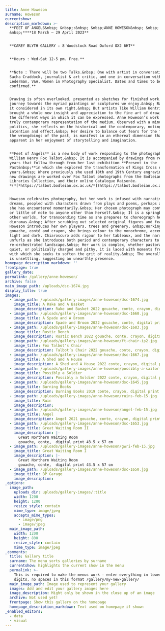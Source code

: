```yaml
---
title: Anne Howeson
surname: Howeson
currentshow:
description_markdown: >-
  **FEET OF ANGELS&nbsp; &nbsp;:&nbsp; &nbsp;ANNE HOWESON&nbsp; &nbsp; :
  &nbsp;****18 March – 29 April 2023**


  **CAREY BLYTH GALLERY : 8 Woodstock Road Oxford OX2 6HT**


  **Hours : Wed-Sat 12-5 pm. Free.**


  **Note : There will be two Talks.&nbsp; One with artist in conversation with
  Sacha Craddock, journalist & art critic, and one in conversation with Erika
  Lederman, V&A, Women in Photography Specialist. Dates and times to be
  confirmed.**


  Drawing is often overlooked, presented as sketches for finished work, a
  journey towards the myriad paintings or sculptures we enjoy.&nbsp; Rarely is
  it considered in its own right.&nbsp; But artists like William Kentridge have
  brought a whole new insight and appreciation to the fine art of drawing, and
  the different ways in which it can be expressed. Anne Howeson’s work is a
  truly contemporary representation of the medium. Observed with a mind fixed in
  politics, she reflects on the historical and the contemporary, noting
  intention and effect.&nbsp; Her desire to balance out fears for the future or
  the wrongdoings of the past, is manifest in an ethereal dimension that is
  apparent in her enjoyment of storytelling and imagination.


  **Feet of Angels** is a new body of work responding to the photography of
  William Henry Fox Talbot.&nbsp; It is accompanied by drawings from recent
  years that follow through from her last exhibition **Present in the
  Past&nbsp;**in which she explored the transformation of Kings Cross over 300
  years.&nbsp; Where previously she used 18th and 19th Century engravings, the
  new drawings are worked over Fox Talbot photographs from the Bodleian
  Libraries Collection, and their online Catalogue Raisonée.
  *(*[*https://talbot.bodleian.ox.ac.uk/*](https://talbot.bodleian.ox.ac.uk/)*)*&nbsp;


  Howeson celebrates photography, but her work is infused with narrative and
  dreams, peopled with characters drawn from plays and poems, perhaps a figure
  she has encountered momentarily.&nbsp; Her chosen photograph may contain much,
  or little of note to anyone other than herself.&nbsp; It is a springboard to
  other worlds, for transcending time as she prepares to choreograph her
  dioramas.&nbsp; After scrubbing out selected original figures and features,
  Howeson introduces her own players, trees and greenery. &nbsp;Working in
  gouache, conté and crayon, she brings colour to the monochrome, accentuating
  light and dark. Chiaroscuro adds rigour to her tableaux, and the narrative
  unfurls as she introduces both period and contemporary characters to a
  re-orchestrated landscape.&nbsp; Her work is complex, whether pastoral and
  quiet, or politically charged and pithy, it is laced with moments from beyond
  with which she seeks to soften the grit of reality.&nbsp; The overall effect
  is unsettling, suggesting an unearthly presence.
homepage_description_markdown: ''
frontpage: true
gallery_date:
permalink: /gallery/anne-howeson/
archive: false
main_image_path: /uploads/dsc-1674.jpg
display_title: true
images:
  - image_path: /uploads/gallery-images/anne-howeson/dsc-1674.jpg
    image_title: A Rake and A Basket
    image_description: Rake and Basket 2022 gouache, conte, crayon, digital print 42 x 48 cm
  - image_path: /uploads/gallery-images/anne-howeson/dsc-1660.jpg
    image_title: A Spade and A Broom
    image_description: Spade and Broom 2022 gouache, conte, digital print 44 x 52 cm
  - image_path: /uploads/gallery-images/anne-howeson/dsc-1683.jpg
    image_title: Rustic Bench
    image_description: Rustic Bench 2022 gouache, conte, crayon, digital print 58 x 48 cm
  - image_path: /uploads/gallery-images/anne-howeson/ft-chair-ip2.jpg
    image_title: Fox Talbot's Chair
    image_description: Talbot’s Chair 2022 gouache, conte, crayon, digital print 45 x 52 cm
  - image_path: /uploads/gallery-images/anne-howeson/dsc-1667.jpg
    image_title: A Shed and A House
    image_description: A Shed and A House 2022 conte, crayon, digital print 49 x 54 cm
  - image_path: /uploads/gallery-images/anne-howeson/possibly-a-sailor-15-feb.jpg
    image_title: Possibly a Soldier
    image_description: Possibly a Soldier 2022 conte, crayon, digital print 54 x 47 cm
  - image_path: /uploads/gallery-images/anne-howeson/dsc-1645.jpg
    image_title: Burning Books
    image_description: Burning Books 2019 conte, crayon, digital print 45 x 57 cm
  - image_path: /uploads/gallery-images/anne-howeson/ruins-feb-15.jpg
    image_title: Ruin
    image_description:
  - image_path: /uploads/gallery-images/anne-howeson/angel-feb-15.jpg
    image_title: Angel
    image_description: Angel 2021 gouache, conte, crayon, digital print 23.5 x 44.8 cm
  - image_path: /uploads/gallery-images/anne-howeson/dsc-1653.jpg
    image_title: Great Waiting Room II
    image_description: |-
      Great Northern Waiting Room
      gouache, conte,  digital print 43.5 x 57 cm
  - image_path: /uploads/gallery-images/anne-howeson/gwri-feb-15.jpg
    image_title: Great Waiting Room I
    image_description: |-
      Great Northern Waiting Room 
      gouache, conte,  digital print 43.5 x 57 cm
  - image_path: /uploads/gallery-images/anne-howeson/dsc-1650.jpg
    image_title: BP Garage
    image_description:
_options:
  image_path:
    uploads_dir: uploads/gallery-images/:title
    width: 1200
    height: 1200
    resize_style: contain
    mime_type: image/jpeg
    accepts_mime_types:
      - image/png
      - image/jpeg
  main_image_path:
    width: 1200
    height: 800
    resize_style: contain
    mime_type: image/jpeg
_comments:
  title: Gallery title
  surname: The menu sorts galleries by surname
  currentshow: highlights the current show in the menu
  permalink: >-
    This is required to make the menus work - enter everything in lower case, no
    digits, no spaces in this format /gallery/my-new-gallery/
  main_image_path: Image used to represent your gallery
  images: Add and edit your gallery images here
  image_description: Might only be shown in the close up of an image
  archive: Not used yet!
  frontpage: Show this gallery on the homepage
  homepage_description_markdown: Text used on homepage if shown
_enabled_editors:
  - data
  - visual
---
```

